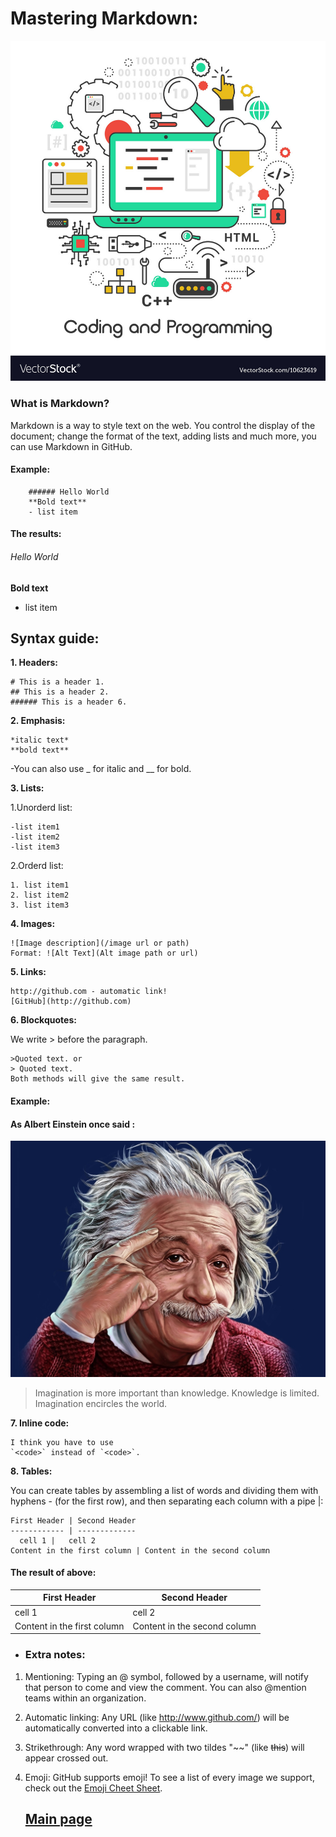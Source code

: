 # Mastering Markdown:


![Programmer](Images/Coding.jpg)


### **What is Markdown?**

Markdown is a way to style text on the web. You control the display of the document; change the format of the text, adding lists  and much more, you can use Markdown in GitHub.


#### **Example:**

        ###### Hello World
        **Bold text**
        - list item

#### **The results:**

###### Hello World
**Bold text**
- list item

## Syntax guide:

**1. Headers:**

    # This is a header 1.
    ## This is a header 2.
    ###### This is a header 6.

**2. Emphasis:**

    *italic text*
    **bold text**

-You can also use _ for italic and __ for bold.

**3. Lists:**

1.Unorderd list:


    -list item1
    -list item2
    -list item3

2.Orderd list:

    1. list item1
    2. list item2
    3. list item3

**4. Images:**

    ![Image description](/image url or path)
    Format: ![Alt Text](Alt image path or url)

**5. Links:**

    http://github.com - automatic link!
    [GitHub](http://github.com)

**6. Blockquotes:**

 We write > before the paragraph.

    >Quoted text. or
    > Quoted text.
    Both methods will give the same result.

  #### **Example:**

#### **As Albert Einstein once said :**
  ![Albert Einstein](Images/Albert_Einstein.jpg)


>Imagination is more important than knowledge. Knowledge is limited. Imagination encircles the world.

**7. Inline code:**

    I think you have to use
    `<code>` instead of `<code>`.


**8. Tables:**

You can create tables by assembling a list of words and dividing them with hyphens - (for the first row), and then separating each column with a pipe |:


    First Header | Second Header
    ------------ | -------------
      cell 1 |   cell 2
    Content in the first column | Content in the second column

#### **The result of above:**

First Header | Second Header
------------ | -------------
  cell 1 |   cell 2
Content in the first column | Content in the second column



- ### **Extra notes:**

1. Mentioning: Typing an @ symbol, followed by a username, will notify that person to come and view the comment. You can also @mention teams within an organization.

2. Automatic linking: Any URL (like http://www.github.com/) will be automatically converted into a clickable link.

3. Strikethrough: Any word wrapped with two tildes "~~" (like ~~this~~) will appear crossed out.

4. Emoji: GitHub supports emoji!
To see a list of every image we support, check out the [Emoji Cheet Sheet](https://github.com/ikatyang/emoji-cheat-sheet/blob/master/README.md).




   ## [Main page](https://amjadmesmar.github.io/reading-notes/)
